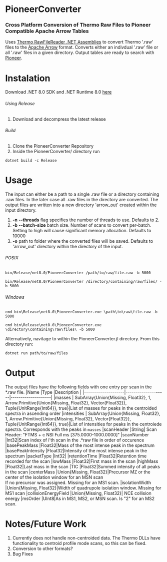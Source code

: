 # PioneerConverter

### Cross Platform Conversion of Thermo Raw Files to Pioneer Compatible Apache Arrow Tables

Uses [Thermo RawFileReader .NET Assemblies](https://github.com/thermofisherlsms/RawFileReader) to convert Thermo '.raw' files to the [Apache Arrow](https://arrow.apache.org/) format. 
Converts either an indivdual '.raw' file or all '.raw' files in a given directory. Output tables are ready to search with [Pioneer](https://github.com/nwamsley1/Pioneer.jl).

# Instalation

Download .NET 8.0 SDK and .NET Runtime 8.0 [here](https://dotnet.microsoft.com/en-us/download/dotnet/8.0)

###### Using Release
1) Download and decompress the latest release 

###### Build
1) Clone the PioneerConverter Repository
2) Inside the PioneerConverter/ directory run
```
dotnet build -c Release
```

# Usage 
The input can either be a path to a single .raw file or a directory containing .raw files. In the later case all .raw files in the directory are converted. The output files
are written into a new directory 'arrow_out' created within the input directory. 

1) <b>-n</b> <b>--threads</b> flag specifies the number of threads to use. Defaults to 2. 
2) <b>-b</b> <b>--batch-size</b> batch size. Number of scans to convert per-batch. Setting to high will cause significant memory allocation. Defaults to 10000
3) <b>-o</b> path to folder where the converted files will be saved. Defaults to 'arrow_out' directory within the directory of the input. 

###### POSIX
```
bin/Release/net8.0/PioneerConverter /path/to/raw/file.raw -b 5000

bin/Release/net8.0/PioneerConverter /directory/containing/raw/files/ -b 5000
```

###### Windows
```
cmd bin\Release\net8.0\PioneerConverter.exe \path\to\raw\file.raw -b 5000

cmd bin\Release\net8.0\PioneerConverter.exe \directory\containing\raw\files\ -b 5000
```

Alternatively, navitage to within the PioneerConverter.jl directory. From this directory run:
```
dotnet run path/to/raw/files
```
# Output 

 The output files have the following fields with one entry per scan in the *.raw file. 
 |Name                |Type                |Description                    |
 |--------------------|--------------------|--------------------|
 |masses              | SubArray{Union{Missing, Float32}, 1, Arrow.Primitive{Union{Missing, Float32}, Vector{Float32}}, Tuple{UnitRange{Int64}}, true}|List of masses for peaks in the centroided <br> spectra in ascending order
 |intensities         | SubArray{Union{Missing, Float32}, 1, Arrow.Primitive{Union{Missing, Float32}, Vector{Float32}}, Tuple{UnitRange{Int64}}, true}|List of intensities for peaks in the centroiede <br> spectra. Corresponds with the peaks in `masses`
 |scanHeader |String| Scan Header:  "FTMS + c NSI Full ms [375.0000-1000.0000]"
 |scanNumber          |Int32|Scan index of i'th scan in the .*raw file in order of occurence
 |basePeakMass        |Float32|Mass of the most intense peak in the spectrum 
 |basePeakIntensity   |Float32|Intensity of the most intense peak in the spectrum
 |packetType          |Int32|
 |retentionTime       |Float32|Retention time recorded for the scan 
 |lowMass             |Float32|First mass in the scan
 |highMass            |Float32|Last mass in the scan
 |TIC                 |Float32|Summed intensity of all peaks in the scan
 |centerMass             |Union{Missing, Float32}|Precursor MZ or the center of the isolation window for an MSN scan <br> If no precursor was assigned. Missing for an MS1 scan.
 |isolationWidth    |Union{Missing, Float32}|Width of quadrupole isolation window. Missing for MS1 scan
 |collisionEnergyField            |Union{Missing, Float32}| NCE collision energy
 |msOrder             |UInt8|As in MS1, MS2, or MSN scan. Is "2" for an MS2 scan.
 

# Notes/Future Work

 1) Currently does not handle non-centroided data. The Thermo DLLs have functionality to centroid profile mode scans, so this can be fixed.
 2) Conversion to other formats?
 3) Bug Fixes
